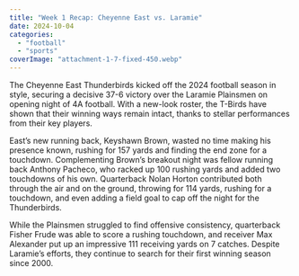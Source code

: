 ```yaml
---
title: "Week 1 Recap: Cheyenne East vs. Laramie"
date: 2024-10-04
categories: 
  - "football"
  - "sports"
coverImage: "attachment-1-7-fixed-450.webp"
---
```


The Cheyenne East Thunderbirds kicked off the 2024 football season in style, securing a decisive 37-6 victory over the Laramie Plainsmen on opening night of 4A football. With a new-look roster, the T-Birds have shown that their winning ways remain intact, thanks to stellar performances from their key players.

East’s new running back, Keyshawn Brown, wasted no time making his presence known, rushing for 157 yards and finding the end zone for a touchdown. Complementing Brown’s breakout night was fellow running back Anthony Pacheco, who racked up 100 rushing yards and added two touchdowns of his own. Quarterback Nolan Horton contributed both through the air and on the ground, throwing for 114 yards, rushing for a touchdown, and even adding a field goal to cap off the night for the Thunderbirds.

While the Plainsmen struggled to find offensive consistency, quarterback Fisher Frude was able to score a rushing touchdown, and receiver Max Alexander put up an impressive 111 receiving yards on 7 catches. Despite Laramie’s efforts, they continue to search for their first winning season since 2000.
